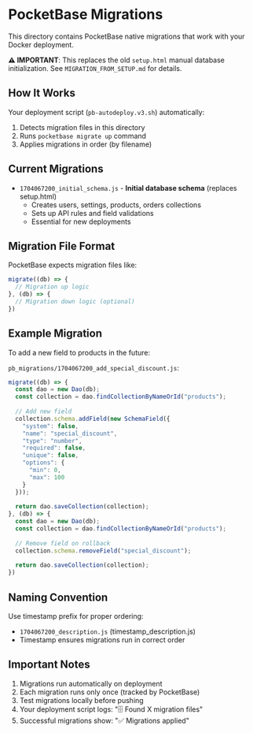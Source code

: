 # PocketBase Migrations

This directory contains PocketBase native migrations that work with your Docker deployment.

**⚠️ IMPORTANT**: This replaces the old `setup.html` manual database initialization. See `MIGRATION_FROM_SETUP.md` for details.

## How It Works

Your deployment script (`pb-autodeploy.v3.sh`) automatically:
1. Detects migration files in this directory
2. Runs `pocketbase migrate up` command
3. Applies migrations in order (by filename)

## Current Migrations

- `1704067200_initial_schema.js` - **Initial database schema** (replaces setup.html)
  - Creates users, settings, products, orders collections
  - Sets up API rules and field validations
  - Essential for new deployments

## Migration File Format

PocketBase expects migration files like:
```javascript
migrate((db) => {
  // Migration up logic
}, (db) => {
  // Migration down logic (optional)
})
```

## Example Migration

To add a new field to products in the future:

`pb_migrations/1704067200_add_special_discount.js`:
```javascript
migrate((db) => {
  const dao = new Dao(db);
  const collection = dao.findCollectionByNameOrId("products");
  
  // Add new field
  collection.schema.addField(new SchemaField({
    "system": false,
    "name": "special_discount",
    "type": "number",
    "required": false,
    "unique": false,
    "options": {
      "min": 0,
      "max": 100
    }
  }));
  
  return dao.saveCollection(collection);
}, (db) => {
  const dao = new Dao(db);
  const collection = dao.findCollectionByNameOrId("products");
  
  // Remove field on rollback
  collection.schema.removeField("special_discount");
  
  return dao.saveCollection(collection);
})
```

## Naming Convention

Use timestamp prefix for proper ordering:
- `1704067200_description.js` (timestamp_description.js)
- Timestamp ensures migrations run in correct order

## Important Notes

1. Migrations run automatically on deployment
2. Each migration runs only once (tracked by PocketBase)
3. Test migrations locally before pushing
4. Your deployment script logs: "🗄️ Found X migration files"
5. Successful migrations show: "✅ Migrations applied"
